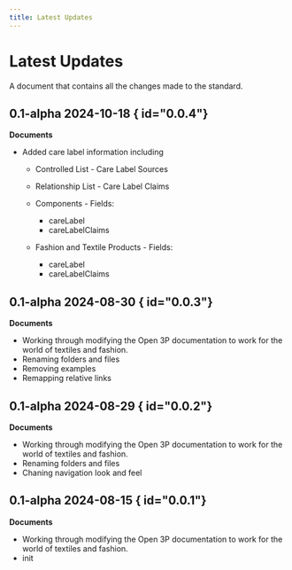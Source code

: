 ```yaml
---
title: Latest Updates
---
```


# Latest Updates
A document that contains all the changes made to the standard.

## 0.1-alpha 2024-10-18 { id="0.0.4"}
**Documents**

 - Added care label information including

    - Controlled List - Care Label Sources
    - Relationship List - Care Label Claims
    - Components - Fields:

        - careLabel
        - careLabelClaims

    - Fashion and Textile Products - Fields:

        - careLabel
        - careLabelClaims

## 0.1-alpha 2024-08-30 { id="0.0.3"}
**Documents**

 - Working through modifying the Open 3P documentation to work for the world of textiles and fashion.
 - Renaming folders and files
 - Removing examples
 - Remapping relative links
 
## 0.1-alpha 2024-08-29 { id="0.0.2"}
**Documents**

 - Working through modifying the Open 3P documentation to work for the world of textiles and fashion.
 - Renaming folders and files
 - Chaning navigation look and feel

## 0.1-alpha 2024-08-15 { id="0.0.1"}
**Documents**

 - Working through modifying the Open 3P documentation to work for the world of textiles and fashion.
 - init